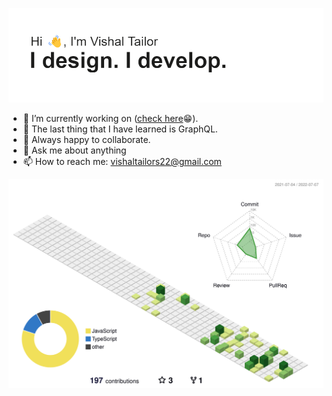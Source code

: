 ![Hi, I'm Vishal Tailor. I design. I develop.](https://github.com/vishaltailors/vishaltailors/blob/main/header.png?raw=true)

- 🔭 I’m currently working on ([check here](https://vishaltailor.com)😁).
- 🌱 The last thing that I have learned is GraphQL.
- 👯 Always happy to collaborate.
- 💬 Ask me about anything
- 📫 How to reach me: <a href="mailto:vishaltailors22@gmail.com">vishaltailors22@gmail.com</a>

<!--START_SECTION:waka-->
<!--END_SECTION:waka-->

![](./profile-3d-contrib/profile-green-animate.svg)
